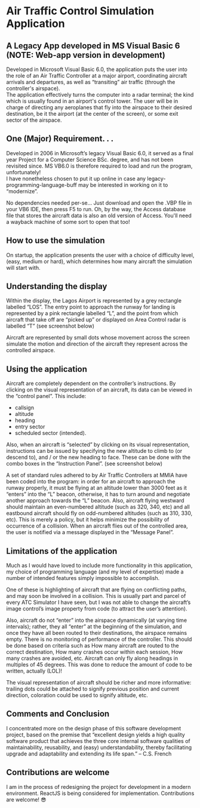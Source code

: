 # Air Traffic Control Simulation Application
## A Legacy App developed in MS Visual Basic 6 (NOTE: Web-app version in development)

Developed in Microsoft Visual Basic 6.0, the application puts the user into the role of an Air Traffic Controller at a major airport, coordinating aircraft arrivals and departures, as well as “transiting” air traffic (through the controller's airspace).  
The application effectively turns the computer into a radar terminal; the kind which is usually found in an airport's control tower. The user will be in charge of directing any aeroplanes that fly into the airspace to their desired destination, be it the airport (at the center of the screen), or some exit sector of the airspace.


## One (Major) Requirement. . . 

Developed in 2006 in Microsoft’s legacy Visual Basic 6.0, it served as a final year Project for a Computer Science BSc. degree, and has not been revisited since.  MS VB6.0 is therefore required to load and run the program, unfortunately!  
I have nonetheless chosen to put it up online in case any legacy-programming-language-buff may be interested in working on it to “modernize”.

No dependencies needed per-se… Just download and open the .VBP file in your VB6 IDE, then press F5 to run.  Oh, by the way, the Access database file that stores the aircraft data is also an old version of Access.  You'll need a wayback machine of some sort to open that too!


## How to use the simulation

On startup, the application presents the user with a choice of difficulty level, (easy, medium or hard), which determines how many aircraft the simulation will start with. 

## Understanding the display

Within the display, the Lagos Airport is represented by a grey rectangle labelled “LOS”. The entry point to approach the runway for landing is represented by a pink rectangle labelled “L”, and the point from which aircraft that take off are “picked up” or displayed on Area Control radar is labelled “T” (see screenshot below)

Aircraft are represented by small dots whose movement across the screen simulate the motion and direction of the aircraft they represent across the controlled airspace.

## Using the application

Aircraft are completely dependent on the controller’s instructions. By clicking on the visual representation of an aircraft, its data can be viewed in the “control panel”. This include: 
- callsign
- altitude
- heading
- entry sector 
- scheduled sector (intended).  

Also, when an aircraft is “selected” by clicking on its visual representation, instructions can be issued by specifying the new altitude to climb to (or descend to), and / or the new heading to face. These can be done with the combo boxes in the “Instruction Panel”. (see screenshot below)

A set of standard rules adhered to by Air Traffic Controllers at MMIA have been coded into the program: in order for an aircraft to approach the runway properly, it must be flying at an altitude lower than 3000 feet as it “enters” into the “L” beacon, otherwise, it has to turn around and negotiate another approach towards the “L” beacon. Also, aircraft flying westward should maintain an even-numbered altitude (such as 320, 340, etc) and all eastbound aircraft should fly on odd-numbered altitudes (such as 310, 330, etc). This is merely a policy, but it helps minimize the possibility of occurrence of a collision.
When an aircraft flies out of the controlled area, the user is notified via a message displayed in the “Message Panel”.

## Limitations of the application

Much as I would have loved to include more functionality in this application, my choice of programming language (and my level of expertise) made a number of intended features simply impossible to accomplish. 

One of these is highlighting of aircraft that are flying on conflicting paths, and may soon be involved in a collision. This is usually part and parcel of every ATC Simulator I have seen, but I was not able to change the aircraft’s image control’s image property from code (to attract the user’s attention). 

Also, aircraft do not “enter” into the airspace dynamically (at varying time intervals); rather, they all “enter” at the beginning  of the simulation, and once they have all been routed to their destinations, the airspace remains empty.
There is no monitoring of performance of the controller. This should be done based on criteria such as How many aircraft are routed to the correct destination, How many crashes occur within each session, How many crashes are avoided, etc.
Aircraft can only fly along headings in multiples of 45 degrees. This was done to reduce the amount of code to be written, actually (LOL)!

The visual representation of aircraft should be richer and more informative: trailing dots could be attached to signify previous position and current direction, coloration could be used to signify altitude, etc.

## Comments and Conclusion

I concentrated more on the design phase of this software development project, based on the premise that “excellent design yields a high quality software product that achieves the three core internal software qualities of maintainability, reusability, and (easy) understandability, thereby facilitating upgrade and adaptability and extending its life span.” – C.S. French 

## Contributions are welcome
I am in the process of redesigning the project for development in a modern environment.  ReactJS is being considered for implementation. Contributions are welcome! 😎
